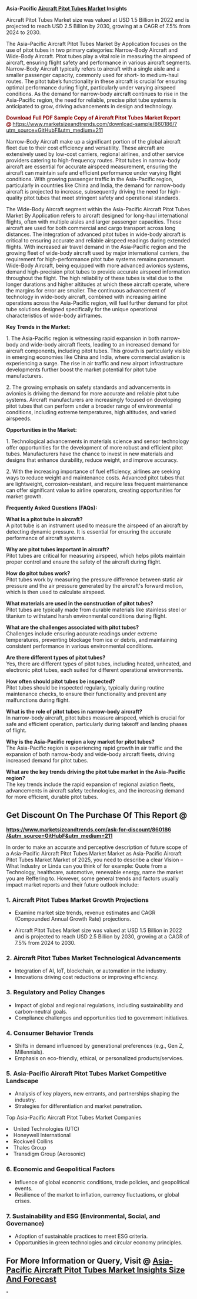<p><strong>Asia-Pacific&nbsp;<a href=""https://www.marketsizeandtrends.com/download-sample/860186/&amp;utm_source=GitHubF&amp;utm_medium=211"">Aircraft Pitot Tubes Market</a> Insights</strong></p><p>Aircraft Pitot Tubes Market size was valued at USD 1.5 Billion in 2022 and is projected to reach USD 2.5 Billion by 2030, growing at a CAGR of 7.5% from 2024 to 2030.</p><p><p>The Asia–Pacific Aircraft Pitot Tubes Market By Application focuses on the use of pitot tubes in two primary categories: Narrow-Body Aircraft and Wide-Body Aircraft. Pitot tubes play a vital role in measuring the airspeed of aircraft, ensuring flight safety and performance in various aircraft segments. Narrow-Body Aircraft typically refers to aircraft with a single aisle and a smaller passenger capacity, commonly used for short- to medium-haul routes. The pitot tube’s functionality in these aircraft is crucial for ensuring optimal performance during flight, particularly under varying airspeed conditions. As the demand for narrow-body aircraft continues to rise in the Asia-Pacific region, the need for reliable, precise pitot tube systems is anticipated to grow, driving advancements in design and technology.<p><strong><span style="color: #800000;">Download Full PDF Sample Copy of Aircraft Pitot Tubes Market Report @</span>&nbsp;</strong><a href="https://www.marketsizeandtrends.com/download-sample/860186/?utm_source=GitHubF&amp;utm_medium=211" target="_blank">https://www.marketsizeandtrends.com/download-sample/860186/?utm_source=GitHubF&amp;utm_medium=211</a></p>Narrow-Body Aircraft make up a significant portion of the global aircraft fleet due to their cost efficiency and versatility. These aircraft are extensively used by low-cost carriers, regional airlines, and other service providers catering to high-frequency routes. Pitot tubes in narrow-body aircraft are essential for accurate airspeed measurement, ensuring the aircraft can maintain safe and efficient performance under varying flight conditions. With growing passenger traffic in the Asia-Pacific region, particularly in countries like China and India, the demand for narrow-body aircraft is projected to increase, subsequently driving the need for high-quality pitot tubes that meet stringent safety and operational standards.<p>The Wide-Body Aircraft segment within the Asia-Pacific Aircraft Pitot Tubes Market By Application refers to aircraft designed for long-haul international flights, often with multiple aisles and larger passenger capacities. These aircraft are used for both commercial and cargo transport across long distances. The integration of advanced pitot tubes in wide-body aircraft is critical to ensuring accurate and reliable airspeed readings during extended flights. With increased air travel demand in the Asia-Pacific region and the growing fleet of wide-body aircraft used by major international carriers, the requirement for high-performance pitot tube systems remains paramount. Wide-Body Aircraft, being equipped with more advanced avionics systems, demand high-precision pitot tubes to provide accurate airspeed information throughout the flight. The high reliability of these tubes is vital due to the longer durations and higher altitudes at which these aircraft operate, where the margins for error are smaller. The continuous advancement of technology in wide-body aircraft, combined with increasing airline operations across the Asia-Pacific region, will fuel further demand for pitot tube solutions designed specifically for the unique operational characteristics of wide-body airframes. <p><strong>Key Trends in the Market:</strong></p><p>1. The Asia-Pacific region is witnessing rapid expansion in both narrow-body and wide-body aircraft fleets, leading to an increased demand for aircraft components, including pitot tubes. This growth is particularly visible in emerging economies like China and India, where commercial aviation is experiencing a surge. The rise in air traffic and new airport infrastructure developments further boost the market potential for pitot tube manufacturers.</p><p>2. The growing emphasis on safety standards and advancements in avionics is driving the demand for more accurate and reliable pitot tube systems. Aircraft manufacturers are increasingly focused on developing pitot tubes that can perform under a broader range of environmental conditions, including extreme temperatures, high altitudes, and varied airspeeds.</p><p><strong>Opportunities in the Market:</strong></p><p>1. Technological advancements in materials science and sensor technology offer opportunities for the development of more robust and efficient pitot tubes. Manufacturers have the chance to invest in new materials and designs that enhance durability, reduce weight, and improve accuracy.</p><p>2. With the increasing importance of fuel efficiency, airlines are seeking ways to reduce weight and maintenance costs. Advanced pitot tubes that are lightweight, corrosion-resistant, and require less frequent maintenance can offer significant value to airline operators, creating opportunities for market growth.</p><p><strong>Frequently Asked Questions (FAQs):</strong></p><p><strong>What is a pitot tube in aircraft?</strong><br> A pitot tube is an instrument used to measure the airspeed of an aircraft by detecting dynamic pressure. It is essential for ensuring the accurate performance of aircraft systems.</p><p><strong>Why are pitot tubes important in aircraft?</strong><br> Pitot tubes are critical for measuring airspeed, which helps pilots maintain proper control and ensure the safety of the aircraft during flight.</p><p><strong>How do pitot tubes work?</strong><br> Pitot tubes work by measuring the pressure difference between static air pressure and the air pressure generated by the aircraft's forward motion, which is then used to calculate airspeed.</p><p><strong>What materials are used in the construction of pitot tubes?</strong><br> Pitot tubes are typically made from durable materials like stainless steel or titanium to withstand harsh environmental conditions during flight.</p><p><strong>What are the challenges associated with pitot tubes?</strong><br> Challenges include ensuring accurate readings under extreme temperatures, preventing blockage from ice or debris, and maintaining consistent performance in various environmental conditions.</p><p><strong>Are there different types of pitot tubes?</strong><br> Yes, there are different types of pitot tubes, including heated, unheated, and electronic pitot tubes, each suited for different operational environments.</p><p><strong>How often should pitot tubes be inspected?</strong><br> Pitot tubes should be inspected regularly, typically during routine maintenance checks, to ensure their functionality and prevent any malfunctions during flight.</p><p><strong>What is the role of pitot tubes in narrow-body aircraft?</strong><br> In narrow-body aircraft, pitot tubes measure airspeed, which is crucial for safe and efficient operation, particularly during takeoff and landing phases of flight.</p><p><strong>Why is the Asia-Pacific region a key market for pitot tubes?</strong><br> The Asia-Pacific region is experiencing rapid growth in air traffic and the expansion of both narrow-body and wide-body aircraft fleets, driving increased demand for pitot tubes.</p><p><strong>What are the key trends driving the pitot tube market in the Asia-Pacific region?</strong><br> The key trends include the rapid expansion of regional aviation fleets, advancements in aircraft safety technologies, and the increasing demand for more efficient, durable pitot tubes.</p></p><h2><strong>Get Discount On The Purchase Of This Report @&nbsp;</strong></h2><p><strong><a href=""https://www.marketsizeandtrends.com/ask-for-discount/860186/&amp;utm_source=GitHubF&amp;utm_medium=211"" target=""_blank"">https://www.marketsizeandtrends.com/ask-for-discount/860186<br />/&amp;utm_source=GitHubF&amp;utm_medium=211</a></strong></p><p>In order to make an accurate and perceptive description of future scope of a Asia-Pacific&nbsp;Aircraft Pitot Tubes Market Market as Asia-Pacific&nbsp;Aircraft Pitot Tubes Market Market of 2025, you need to describe a clear Vision &ndash; What Industry or Linda can you think of for example: Quote from a Technology, healthcare, automotive, renewable energy, name the market you are Reffering to. However, some general trends and factors usually impact market reports and their future outlook include:</p><h3>1.&nbsp;<strong>Aircraft Pitot Tubes Market Growth Projections</strong></h3><ul><li>Examine market size trends, revenue estimates and CAGR (Compounded Annual Growth Rate) projections.</li><li><p>Aircraft Pitot Tubes Market size was valued at USD 1.5 Billion in 2022 and is projected to reach USD 2.5 Billion by 2030, growing at a CAGR of 7.5% from 2024 to 2030.</p></li></ul><h3>2.&nbsp;<strong>Aircraft Pitot Tubes Market Technological Advancements</strong></h3><ul><li>Integration of AI, IoT, blockchain, or automation in the industry.</li><li>Innovations driving cost reductions or improving efficiency.</li></ul><h3>3.&nbsp;<strong>Regulatory and Policy Changes</strong></h3><ul><li>Impact of global and regional regulations, including sustainability and carbon-neutral goals.</li><li>Compliance challenges and opportunities tied to government initiatives.</li></ul><h3>4.&nbsp;<strong>Consumer Behavior Trends</strong></h3><ul><li>Shifts in demand influenced by generational preferences (e.g., Gen Z, Millennials).</li><li>Emphasis on eco-friendly, ethical, or personalized products/services.</li></ul><h3>5.&nbsp;<strong>Asia-Pacific Aircraft Pitot Tubes Market Competitive Landscape</strong></h3><ul><li>Analysis of key players, new entrants, and partnerships shaping the industry.</li><li>Strategies for differentiation and market penetration.</li></ul><p data-pm-slice=""1 1 []"">Top Asia-Pacific Aircraft Pitot Tubes Market Companies</p><div data-test-id=""""><p><li>United Technologies (UTC)</li><li> Honeywell International</li><li> Rockwell Collins</li><li> Thales Group</li><li> Transdigm Group (Aerosonic)</li></p></div><h3>6.&nbsp;<strong>Economic and Geopolitical Factors</strong></h3><ul><li>Influence of global economic conditions, trade policies, and geopolitical events.</li><li>Resilience of the market to inflation, currency fluctuations, or global crises.</li></ul><h3>7.&nbsp;<strong>Sustainability and ESG (Environmental, Social, and Governance)</strong></h3><ul><li>Adoption of sustainable practices to meet ESG criteria.</li><li>Opportunities in green technologies and circular economy principles.</li></ul><h2><strong>For More Information or Query, Visit @&nbsp;</strong><a href=""https://www.verifiedmarketreports.com/product/aircraft-pitot-tubes-market/"" target=""_blank"">Asia-Pacific Aircraft Pitot Tubes Market Insights Size And Forecast</a></h2>"
